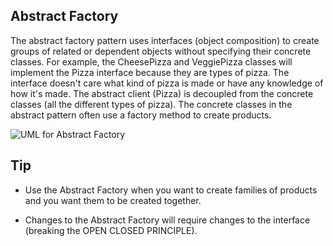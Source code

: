 ## Abstract Factory

The abstract factory pattern uses interfaces (object composition) to create groups of related or dependent objects without specifying their concrete classes.  For example, the CheesePizza and VeggiePizza classes will implement the Pizza interface because they are types of pizza.  The interface doesn't care what kind of pizza is made or have any knowledge of how it's made.  The abstract client (Pizza) is decoupled from the concrete classes (all the different types of pizza).  The concrete classes in the abstract pattern often use a factory method to create products.


![UML for Abstract Factory](https://user-images.githubusercontent.com/22779199/35650537-714dd846-06aa-11e8-8f45-185ebf476afc.png)

## Tip

- Use the Abstract Factory when you want to create families of products and you want them to be created together.

- Changes to the Abstract Factory will require changes to the interface (breaking the OPEN CLOSED PRINCIPLE).


  


